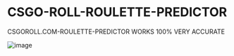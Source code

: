 # CSGO-ROLL-ROULETTE-PREDICTOR
CSGOROLL.COM-ROULETTE-PREDICTOR WORKS 100% VERY ACCURATE

![image](https://user-images.githubusercontent.com/84667937/200172608-9b6b2fad-b72c-497f-a76b-e53b871aef2e.png)
